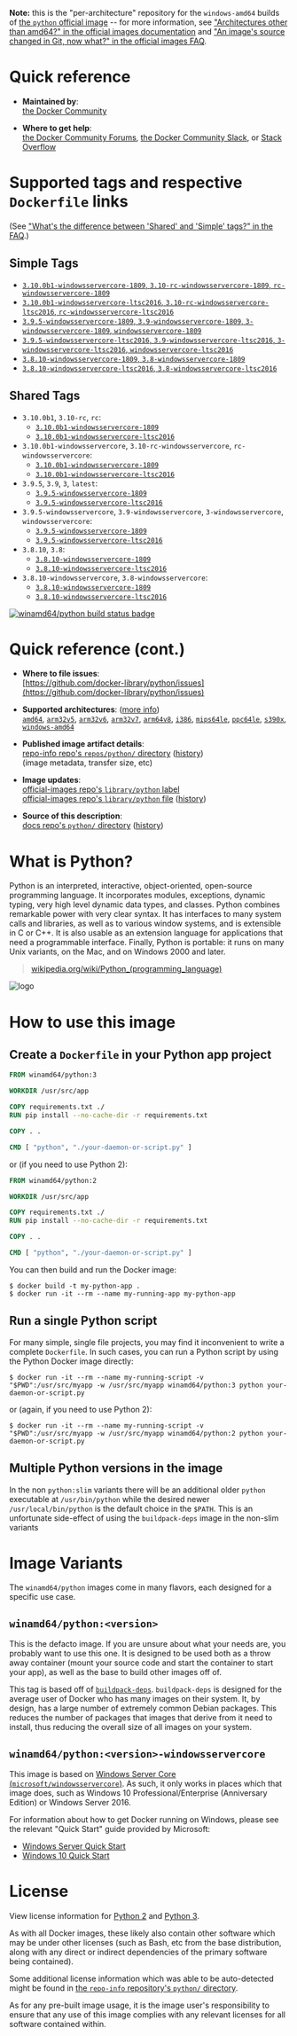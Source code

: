 <!--

********************************************************************************

WARNING:

    DO NOT EDIT "python/README.md"

    IT IS AUTO-GENERATED

    (from the other files in "python/" combined with a set of templates)

********************************************************************************

-->

**Note:** this is the "per-architecture" repository for the `windows-amd64` builds of [the `python` official image](https://hub.docker.com/_/python) -- for more information, see ["Architectures other than amd64?" in the official images documentation](https://github.com/docker-library/official-images#architectures-other-than-amd64) and ["An image's source changed in Git, now what?" in the official images FAQ](https://github.com/docker-library/faq#an-images-source-changed-in-git-now-what).

# Quick reference

-	**Maintained by**:  
	[the Docker Community](https://github.com/docker-library/python)

-	**Where to get help**:  
	[the Docker Community Forums](https://forums.docker.com/), [the Docker Community Slack](https://dockr.ly/slack), or [Stack Overflow](https://stackoverflow.com/search?tab=newest&q=docker)

# Supported tags and respective `Dockerfile` links

(See ["What's the difference between 'Shared' and 'Simple' tags?" in the FAQ](https://github.com/docker-library/faq#whats-the-difference-between-shared-and-simple-tags).)

## Simple Tags

-	[`3.10.0b1-windowsservercore-1809`, `3.10-rc-windowsservercore-1809`, `rc-windowsservercore-1809`](https://github.com/docker-library/python/blob/aa33637e3b3fc25891f7a55b82cb8854f8b5d9db/3.10-rc/windows/windowsservercore-1809/Dockerfile)
-	[`3.10.0b1-windowsservercore-ltsc2016`, `3.10-rc-windowsservercore-ltsc2016`, `rc-windowsservercore-ltsc2016`](https://github.com/docker-library/python/blob/aa33637e3b3fc25891f7a55b82cb8854f8b5d9db/3.10-rc/windows/windowsservercore-ltsc2016/Dockerfile)
-	[`3.9.5-windowsservercore-1809`, `3.9-windowsservercore-1809`, `3-windowsservercore-1809`, `windowsservercore-1809`](https://github.com/docker-library/python/blob/4c919b943df198286386e00dff51c9cf4074c18d/3.9/windows/windowsservercore-1809/Dockerfile)
-	[`3.9.5-windowsservercore-ltsc2016`, `3.9-windowsservercore-ltsc2016`, `3-windowsservercore-ltsc2016`, `windowsservercore-ltsc2016`](https://github.com/docker-library/python/blob/4c919b943df198286386e00dff51c9cf4074c18d/3.9/windows/windowsservercore-ltsc2016/Dockerfile)
-	[`3.8.10-windowsservercore-1809`, `3.8-windowsservercore-1809`](https://github.com/docker-library/python/blob/ced32ddcaaa100447201a3b611e3556433db983d/3.8/windows/windowsservercore-1809/Dockerfile)
-	[`3.8.10-windowsservercore-ltsc2016`, `3.8-windowsservercore-ltsc2016`](https://github.com/docker-library/python/blob/ced32ddcaaa100447201a3b611e3556433db983d/3.8/windows/windowsservercore-ltsc2016/Dockerfile)

## Shared Tags

-	`3.10.0b1`, `3.10-rc`, `rc`:
	-	[`3.10.0b1-windowsservercore-1809`](https://github.com/docker-library/python/blob/aa33637e3b3fc25891f7a55b82cb8854f8b5d9db/3.10-rc/windows/windowsservercore-1809/Dockerfile)
	-	[`3.10.0b1-windowsservercore-ltsc2016`](https://github.com/docker-library/python/blob/aa33637e3b3fc25891f7a55b82cb8854f8b5d9db/3.10-rc/windows/windowsservercore-ltsc2016/Dockerfile)
-	`3.10.0b1-windowsservercore`, `3.10-rc-windowsservercore`, `rc-windowsservercore`:
	-	[`3.10.0b1-windowsservercore-1809`](https://github.com/docker-library/python/blob/aa33637e3b3fc25891f7a55b82cb8854f8b5d9db/3.10-rc/windows/windowsservercore-1809/Dockerfile)
	-	[`3.10.0b1-windowsservercore-ltsc2016`](https://github.com/docker-library/python/blob/aa33637e3b3fc25891f7a55b82cb8854f8b5d9db/3.10-rc/windows/windowsservercore-ltsc2016/Dockerfile)
-	`3.9.5`, `3.9`, `3`, `latest`:
	-	[`3.9.5-windowsservercore-1809`](https://github.com/docker-library/python/blob/4c919b943df198286386e00dff51c9cf4074c18d/3.9/windows/windowsservercore-1809/Dockerfile)
	-	[`3.9.5-windowsservercore-ltsc2016`](https://github.com/docker-library/python/blob/4c919b943df198286386e00dff51c9cf4074c18d/3.9/windows/windowsservercore-ltsc2016/Dockerfile)
-	`3.9.5-windowsservercore`, `3.9-windowsservercore`, `3-windowsservercore`, `windowsservercore`:
	-	[`3.9.5-windowsservercore-1809`](https://github.com/docker-library/python/blob/4c919b943df198286386e00dff51c9cf4074c18d/3.9/windows/windowsservercore-1809/Dockerfile)
	-	[`3.9.5-windowsservercore-ltsc2016`](https://github.com/docker-library/python/blob/4c919b943df198286386e00dff51c9cf4074c18d/3.9/windows/windowsservercore-ltsc2016/Dockerfile)
-	`3.8.10`, `3.8`:
	-	[`3.8.10-windowsservercore-1809`](https://github.com/docker-library/python/blob/ced32ddcaaa100447201a3b611e3556433db983d/3.8/windows/windowsservercore-1809/Dockerfile)
	-	[`3.8.10-windowsservercore-ltsc2016`](https://github.com/docker-library/python/blob/ced32ddcaaa100447201a3b611e3556433db983d/3.8/windows/windowsservercore-ltsc2016/Dockerfile)
-	`3.8.10-windowsservercore`, `3.8-windowsservercore`:
	-	[`3.8.10-windowsservercore-1809`](https://github.com/docker-library/python/blob/ced32ddcaaa100447201a3b611e3556433db983d/3.8/windows/windowsservercore-1809/Dockerfile)
	-	[`3.8.10-windowsservercore-ltsc2016`](https://github.com/docker-library/python/blob/ced32ddcaaa100447201a3b611e3556433db983d/3.8/windows/windowsservercore-ltsc2016/Dockerfile)

[![winamd64/python build status badge](https://img.shields.io/jenkins/s/https/doi-janky.infosiftr.net/job/multiarch/job/windows-amd64/job/python.svg?label=winamd64/python%20%20build%20job)](https://doi-janky.infosiftr.net/job/multiarch/job/windows-amd64/job/python/)

# Quick reference (cont.)

-	**Where to file issues**:  
	[https://github.com/docker-library/python/issues](https://github.com/docker-library/python/issues)

-	**Supported architectures**: ([more info](https://github.com/docker-library/official-images#architectures-other-than-amd64))  
	[`amd64`](https://hub.docker.com/r/amd64/python/), [`arm32v5`](https://hub.docker.com/r/arm32v5/python/), [`arm32v6`](https://hub.docker.com/r/arm32v6/python/), [`arm32v7`](https://hub.docker.com/r/arm32v7/python/), [`arm64v8`](https://hub.docker.com/r/arm64v8/python/), [`i386`](https://hub.docker.com/r/i386/python/), [`mips64le`](https://hub.docker.com/r/mips64le/python/), [`ppc64le`](https://hub.docker.com/r/ppc64le/python/), [`s390x`](https://hub.docker.com/r/s390x/python/), [`windows-amd64`](https://hub.docker.com/r/winamd64/python/)

-	**Published image artifact details**:  
	[repo-info repo's `repos/python/` directory](https://github.com/docker-library/repo-info/blob/master/repos/python) ([history](https://github.com/docker-library/repo-info/commits/master/repos/python))  
	(image metadata, transfer size, etc)

-	**Image updates**:  
	[official-images repo's `library/python` label](https://github.com/docker-library/official-images/issues?q=label%3Alibrary%2Fpython)  
	[official-images repo's `library/python` file](https://github.com/docker-library/official-images/blob/master/library/python) ([history](https://github.com/docker-library/official-images/commits/master/library/python))

-	**Source of this description**:  
	[docs repo's `python/` directory](https://github.com/docker-library/docs/tree/master/python) ([history](https://github.com/docker-library/docs/commits/master/python))

# What is Python?

Python is an interpreted, interactive, object-oriented, open-source programming language. It incorporates modules, exceptions, dynamic typing, very high level dynamic data types, and classes. Python combines remarkable power with very clear syntax. It has interfaces to many system calls and libraries, as well as to various window systems, and is extensible in C or C++. It is also usable as an extension language for applications that need a programmable interface. Finally, Python is portable: it runs on many Unix variants, on the Mac, and on Windows 2000 and later.

> [wikipedia.org/wiki/Python_(programming_language)](https://en.wikipedia.org/wiki/Python_%28programming_language%29)

![logo](https://raw.githubusercontent.com/docker-library/docs/01c12653951b2fe592c1f93a13b4e289ada0e3a1/python/logo.png)

# How to use this image

## Create a `Dockerfile` in your Python app project

```dockerfile
FROM winamd64/python:3

WORKDIR /usr/src/app

COPY requirements.txt ./
RUN pip install --no-cache-dir -r requirements.txt

COPY . .

CMD [ "python", "./your-daemon-or-script.py" ]
```

or (if you need to use Python 2):

```dockerfile
FROM winamd64/python:2

WORKDIR /usr/src/app

COPY requirements.txt ./
RUN pip install --no-cache-dir -r requirements.txt

COPY . .

CMD [ "python", "./your-daemon-or-script.py" ]
```

You can then build and run the Docker image:

```console
$ docker build -t my-python-app .
$ docker run -it --rm --name my-running-app my-python-app
```

## Run a single Python script

For many simple, single file projects, you may find it inconvenient to write a complete `Dockerfile`. In such cases, you can run a Python script by using the Python Docker image directly:

```console
$ docker run -it --rm --name my-running-script -v "$PWD":/usr/src/myapp -w /usr/src/myapp winamd64/python:3 python your-daemon-or-script.py
```

or (again, if you need to use Python 2):

```console
$ docker run -it --rm --name my-running-script -v "$PWD":/usr/src/myapp -w /usr/src/myapp winamd64/python:2 python your-daemon-or-script.py
```

## Multiple Python versions in the image

In the non `python:slim` variants there will be an additional older `python` executable at `/usr/bin/python` while the desired newer `/usr/local/bin/python` is the default choice in the `$PATH`. This is an unfortunate side-effect of using the `buildpack-deps` image in the non-slim variants

# Image Variants

The `winamd64/python` images come in many flavors, each designed for a specific use case.

## `winamd64/python:<version>`

This is the defacto image. If you are unsure about what your needs are, you probably want to use this one. It is designed to be used both as a throw away container (mount your source code and start the container to start your app), as well as the base to build other images off of.

This tag is based off of [`buildpack-deps`](https://hub.docker.com/_/buildpack-deps/). `buildpack-deps` is designed for the average user of Docker who has many images on their system. It, by design, has a large number of extremely common Debian packages. This reduces the number of packages that images that derive from it need to install, thus reducing the overall size of all images on your system.

## `winamd64/python:<version>-windowsservercore`

This image is based on [Windows Server Core (`microsoft/windowsservercore`)](https://hub.docker.com/r/microsoft/windowsservercore/). As such, it only works in places which that image does, such as Windows 10 Professional/Enterprise (Anniversary Edition) or Windows Server 2016.

For information about how to get Docker running on Windows, please see the relevant "Quick Start" guide provided by Microsoft:

-	[Windows Server Quick Start](https://msdn.microsoft.com/en-us/virtualization/windowscontainers/quick_start/quick_start_windows_server)
-	[Windows 10 Quick Start](https://msdn.microsoft.com/en-us/virtualization/windowscontainers/quick_start/quick_start_windows_10)

# License

View license information for [Python 2](https://docs.python.org/2/license.html) and [Python 3](https://docs.python.org/3/license.html).

As with all Docker images, these likely also contain other software which may be under other licenses (such as Bash, etc from the base distribution, along with any direct or indirect dependencies of the primary software being contained).

Some additional license information which was able to be auto-detected might be found in [the `repo-info` repository's `python/` directory](https://github.com/docker-library/repo-info/tree/master/repos/python).

As for any pre-built image usage, it is the image user's responsibility to ensure that any use of this image complies with any relevant licenses for all software contained within.
